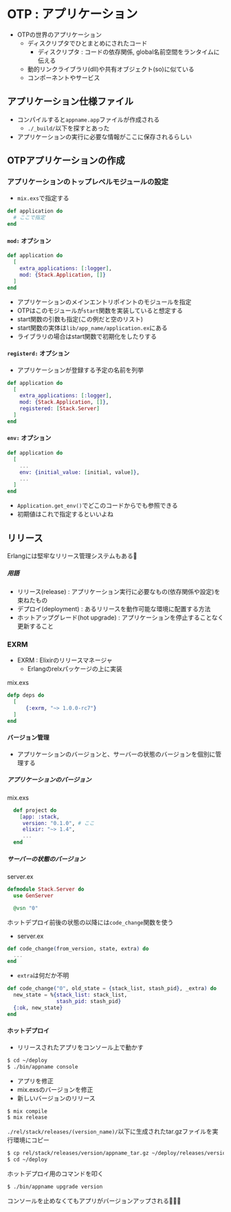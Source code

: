 # OTP : アプリケーション

- OTPの世界のアプリケーション
    - ディスクリプタでひとまとめにされたコード
        - ディスクリプタ : コードの依存関係, global名前空間をランタイムに伝える
    - 動的リンクライブラリ(dll)や共有オブジェクト(so)に似ている
    - コンポーネントやサービス

## アプリケーション仕様ファイル
- コンパイルすると`appname.app`ファイルが作成される
    - `./_build/`以下を探すとあった
- アプリケーションの実行に必要な情報がここに保存されるらしい

## OTPアプリケーションの作成

### アプリケーションのトップレベルモジュールの設定
- `mix.exs`で指定する
```elixir
def application do
  # ここで指定
end
```

#### `mod:` オプション
```elixir
def application do
  [
    extra_applications: [:logger],
    mod: {Stack.Application, []}
  ]
end
```
- アプリケーションのメインエントリポイントのモジュールを指定
- OTPはこのモジュールが`start`関数を実装していると想定する
- start関数の引数も指定(この例だと空のリスト)
- start関数の実体は`lib/app_name/application.ex`にある
- ライブラリの場合はstart関数で初期化をしたりする

#### `registerd:` オプション
- アプリケーションが登録する予定の名前を列挙
```elixir
def application do
  [
    extra_applications: [:logger],
    mod: {Stack.Application, []},
    registered: [Stack.Server]
  ]
end
```

#### `env:` オプション
```elixir
def application do
  [
    ...
    env: {initial_value: [initial, value]},
    ...
  ]
end
```
- `Application.get_env()`でどこのコードからでも参照できる
- 初期値はこれで指定するといいよね

## リリース
Erlangには堅牢なリリース管理システムもある:clap:

##### 用語
- リリース(release) : アプリケーション実行に必要なもの(依存関係や設定)を束ねたもの
- デプロイ(deployment) : あるリリースを動作可能な環境に配置する方法
- ホットアップグレード(hot upgrade) : アプリケーションを停止することなく更新すること

### EXRM
- EXRM : Elixirのリリースマネージャ
    - Erlangのrelxパッケージの上に実装

mix.exs
```elixir
defp deps do
  [
      {:exrm, "~> 1.0.0-rc7"}
  ]
end
```

#### バージョン管理
- アプリケーションのバージョンと、サーバーの状態のバージョンを個別に管理する

##### アプリケーションのバージョン
mix.exs
```elixir
  def project do
    [app: :stack,
     version: "0.1.0", # ここ
     elixir: "~> 1.4",
     ...
  end
```
##### サーバーの状態のバージョン
server.ex
```elixir
defmodule Stack.Server do
  use GenServer

  @vsn "0"
```

ホットデプロイ前後の状態の以降には`code_change`関数を使う

- server.ex
```elixir
def code_change(from_version, state, extra) do
  ...
end
```
- `extra`は何だか不明

```elixir
def code_change("0", old_state = {stack_list, stash_pid}, _extra) do
  new_state = %{stack_list: stack_list,
                stash_pid: stash_pid}
  {:ok, new_state}
end
```

#### ホットデプロイ

- リリースされたアプリをコンソール上で動かす
```sh
$ cd ~/deploy
$ ./bin/appname console
```

- アプリを修正
- mix.exsのバージョンを修正
- 新しいバージョンのリリース

```sh
$ mix compile
$ mix release
```

`./rel/stack/releases/(version_name)/`以下に生成されたtar.gzファイルを実行環境にコピー

```sh
$ cp rel/stack/releases/version/appname_tar.gz ~/deploy/releases/version
$ cd ~/deploy
```

ホットデプロイ用のコマンドを叩く

```sh
$ ./bin/appname upgrade version
```

コンソールを止めなくてもアプリがバージョンアップされる:clap::clap::clap:

